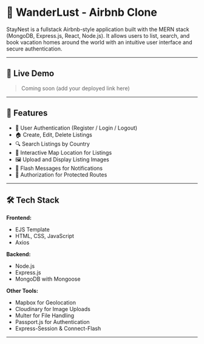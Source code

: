 # 🏡 WanderLust - Airbnb Clone

StayNest is a fullstack Airbnb-style application built with the MERN stack (MongoDB, Express.js, React, Node.js). It allows users to list, search, and book vacation homes around the world with an intuitive user interface and secure authentication.

---

## 🔗 Live Demo

> Coming soon (add your deployed link here)

---

## 🚀 Features

- 🔐 User Authentication (Register / Login / Logout)
- 🏠 Create, Edit, Delete Listings
- 🔍 Search Listings by Country
- 📍 Interactive Map Location for Listings
- 🖼️ Upload and Display Listing Images
- 💬 Flash Messages for Notifications
- 👤 Authorization for Protected Routes

---

## 🛠️ Tech Stack

**Frontend:**
- EJS Template
- HTML, CSS, JavaScript
- Axios

**Backend:**
- Node.js
- Express.js
- MongoDB with Mongoose

**Other Tools:**
- Mapbox for Geolocation
- Cloudinary for Image Uploads
- Multer for File Handling
- Passport.js for Authentication
- Express-Session & Connect-Flash

---



